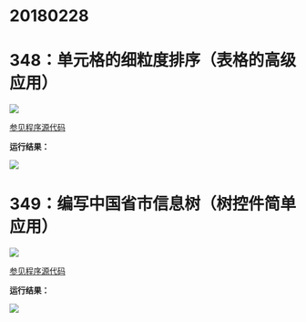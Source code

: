 # 20180228

# 348：单元格的细粒度排序（表格的高级应用）

<img src="http://image.renkaigis.com/keepcoding/2018022801.png">

<a href="https://github.com/renkaigis/KeepCoding/tree/master/2018/02/28" target="_blank">参见程序源代码</a>

**运行结果：**

<img src="http://image.renkaigis.com/keepcoding/2018022802.png">

# 349：编写中国省市信息树（树控件简单应用）

<img src="http://image.renkaigis.com/keepcoding/2018022803.png">

<a href="https://github.com/renkaigis/KeepCoding/tree/master/2018/02/28" target="_blank">参见程序源代码</a>

**运行结果：**

<img src="http://image.renkaigis.com/keepcoding/2018022804.png">